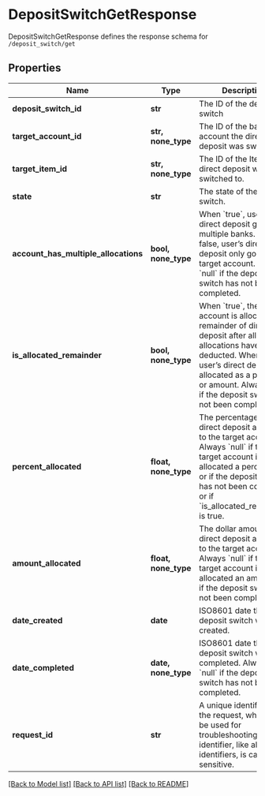 # DepositSwitchGetResponse

DepositSwitchGetResponse defines the response schema for `/deposit_switch/get`
## Properties
Name | Type | Description | Notes
------------ | ------------- | ------------- | -------------
**deposit_switch_id** | **str** | The ID of the deposit switch | 
**target_account_id** | **str, none_type** | The ID of the bank account the direct deposit was switched to | 
**target_item_id** | **str, none_type** | The ID of the Item the direct deposit was switched to. | 
**state** | **str** | The state of the deposit switch. | 
**account_has_multiple_allocations** | **bool, none_type** | When &#x60;true&#x60;, user’s direct deposit goes to multiple banks. When false, user’s direct deposit only goes to the target account. Always &#x60;null&#x60; if the deposit switch has not been completed. | 
**is_allocated_remainder** | **bool, none_type** | When &#x60;true&#x60;, the target account is allocated the remainder of direct deposit after all other allocations have been deducted. When &#x60;false&#x60;, user’s direct deposit is allocated as a percent or amount. Always &#x60;null&#x60; if the deposit switch has not been completed. | 
**percent_allocated** | **float, none_type** | The percentage of direct deposit allocated to the target account. Always &#x60;null&#x60; if the target account is not allocated a percentage or if the deposit switch has not been completed or if &#x60;is_allocated_remainder&#x60; is true. | 
**amount_allocated** | **float, none_type** | The dollar amount of direct deposit allocated to the target account. Always &#x60;null&#x60; if the target account is not allocated an amount or if the deposit switch has not been completed. | 
**date_created** | **date** | ISO8601 date the deposit switch was created. | 
**date_completed** | **date, none_type** | ISO8601 date the deposit switch was completed. Always &#x60;null&#x60; if the deposit switch has not been completed. | 
**request_id** | **str** | A unique identifier for the request, which can be used for troubleshooting. This identifier, like all Plaid identifiers, is case sensitive. | 

[[Back to Model list]](../README.md#documentation-for-models) [[Back to API list]](../README.md#documentation-for-api-endpoints) [[Back to README]](../README.md)


